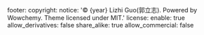 footer:
  copyright:
    notice: '© {year} Lizhi Guo(郭立志). Powered by Wowchemy. Theme licensed under MIT.'
    license:
      enable: true
      allow_derivatives: false
      share_alike: true
      allow_commercial: false
